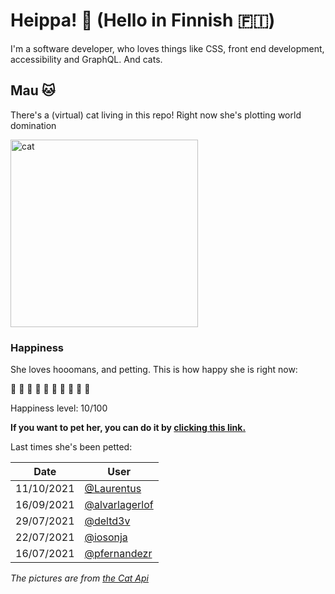 # Heippa! :wave: (Hello in Finnish :finland:)

I'm a software developer, who loves things like CSS, front end development, accessibility and GraphQL. And cats.

<!-- Cat Widget Start -->
## Mau :cat:

There's a (virtual) cat living in this repo! Right now she's plotting world domination

<img src=https://cdn2.thecatapi.com/images/a6o.jpg alt="cat" width=300 />
  
### Happiness
  She loves hooomans, and petting. This is how happy she is right now: 
  
  :sparkling_heart: :black_heart: :black_heart: :black_heart: :black_heart: :black_heart: :black_heart: :black_heart: :black_heart: :black_heart: 
  
  Happiness level: 10/100
   
  **If you want to pet her, you can do it by [clicking this link.](https://github.com/eevajonnapanula/eevajonnapanula/issues/new?title=pet-cat&body=Just+submit+the+issue+-+that%27s+all+you+have+to+do+%3Acat%3A)**
  
  Last times she's been petted: 

Date | User
------- | ---------
 11/10/2021 | [@Laurentus](https://github.com/Laurentus)
16/09/2021 | [@alvarlagerlof](https://github.com/alvarlagerlof)
29/07/2021 | [@deltd3v](https://github.com/deltd3v)
22/07/2021 | [@iosonja](https://github.com/iosonja)
16/07/2021 | [@pfernandezr](https://github.com/pfernandezr)
  

*The pictures are from [the Cat Api](https://thecatapi.com/)*
<!-- Cat Widget End -->
